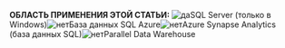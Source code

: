 <Token>**ОБЛАСТЬ ПРИМЕНЕНИЯ ЭТОЙ СТАТЬИ:** ![да](media/yes.png)SQL Server (только в Windows)![нет](media/no.png)База данных SQL Azure![нет](media/no.png)Azure Synapse Analytics (база данных SQL)![нет](media/no.png)Parallel Data Warehouse</Token>

